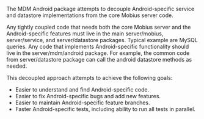 The MDM Android package attempts to decouple Android-specific service and datastore implementations from the core Mobius server code.

Any tightly coupled code that needs both the core Mobius server and the Android-specific features must live in the main server/mobius,
server/service, and server/datastore packages. Typical example are MySQL queries. Any code that implements Android-specific functionality
should live in the server/mdm/android package. For example, the common code from server/datastore package can call the android datastore
methods as needed.

This decoupled approach attempts to achieve the following goals:

- Easier to understand and find Android-specific code.
- Easier to fix Android-specific bugs and add new features.
- Easier to maintain Android-specific feature branches.
- Faster Android-specific tests, including ability to run all tests in parallel.
